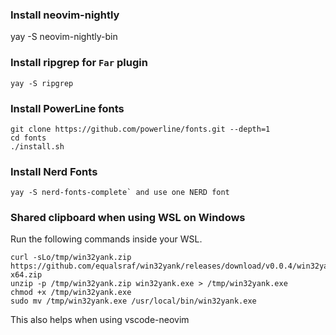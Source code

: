 ### Install neovim-nightly

yay -S neovim-nightly-bin

### Install ripgrep for `Far` plugin

```shell
yay -S ripgrep
```

### Install PowerLine fonts

```shell
git clone https://github.com/powerline/fonts.git --depth=1
cd fonts
./install.sh
```

### Install Nerd Fonts

```shell
yay -S nerd-fonts-complete` and use one NERD font
```
### Shared clipboard when using WSL on Windows

Run the following commands inside your WSL.

```shell
curl -sLo/tmp/win32yank.zip https://github.com/equalsraf/win32yank/releases/download/v0.0.4/win32yank-x64.zip
unzip -p /tmp/win32yank.zip win32yank.exe > /tmp/win32yank.exe
chmod +x /tmp/win32yank.exe
sudo mv /tmp/win32yank.exe /usr/local/bin/win32yank.exe
```

This also helps when using vscode-neovim

